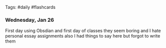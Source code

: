 Tags: #daily #flashcards 

### Wednesday, Jan 26
First day using Obsdian and first day of classes they seem boring and I hate personal essay assignments also I had things to say here but forgot to write them